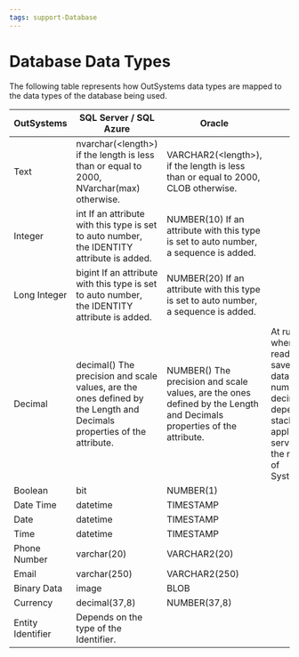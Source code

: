 ```yaml
---
tags: support-Database
---
```


# Database Data Types

The following table represents how OutSystems data types are mapped to the data types of the database being used.

OutSystems | SQL Server / SQL Azure | Oracle | Obs.  
---|---|---|---
Text | nvarchar(&lt;length&gt;) if the length is less than or equal to 2000, NVarchar(max) otherwise. | VARCHAR2(&lt;length&gt;), if the length is less than or equal to 2000, CLOB otherwise. |
Integer | int If an attribute with this type is set to auto number, the IDENTITY attribute is added. | NUMBER(10) If an attribute with this type is set to auto number, a sequence is added. |
Long Integer | bigint If an attribute with this type is set to auto number, the IDENTITY attribute is added. | NUMBER(20) If an attribute with this type is set to auto number, a sequence is added. |
Decimal | decimal() The precision and scale values, are the ones defined by the Length and Decimals properties of the attribute. | NUMBER() The precision and scale values, are the ones defined by the Length and Decimals properties of the attribute. | At runtime, when values are read from (or saved to) the database, the number of decimal digits depends on the stack of the application server. Consider the restrictions of System.Decimal.  
Boolean | bit | NUMBER(1) |
Date Time | datetime | TIMESTAMP |
Date | datetime | TIMESTAMP |
Time | datetime | TIMESTAMP |
Phone Number | varchar(20) | VARCHAR2(20) |
Email | varchar(250) | VARCHAR2(250) |
Binary Data | image | BLOB |
Currency | decimal(37,8) | NUMBER(37,8) |
Entity Identifier | Depends on the type of the Identifier. 
